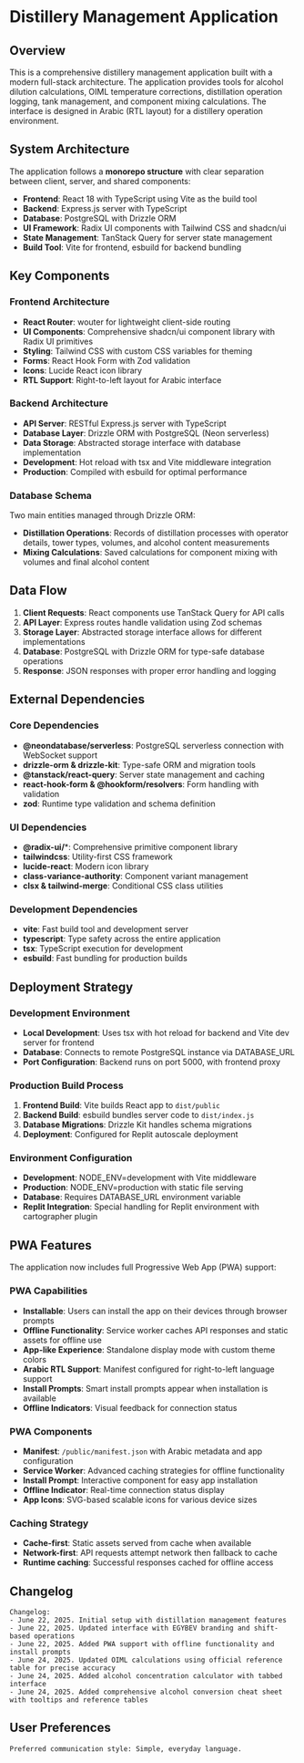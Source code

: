 # Distillery Management Application

## Overview

This is a comprehensive distillery management application built with a modern full-stack architecture. The application provides tools for alcohol dilution calculations, OIML temperature corrections, distillation operation logging, tank management, and component mixing calculations. The interface is designed in Arabic (RTL layout) for a distillery operation environment.

## System Architecture

The application follows a **monorepo structure** with clear separation between client, server, and shared components:

- **Frontend**: React 18 with TypeScript using Vite as the build tool
- **Backend**: Express.js server with TypeScript
- **Database**: PostgreSQL with Drizzle ORM
- **UI Framework**: Radix UI components with Tailwind CSS and shadcn/ui
- **State Management**: TanStack Query for server state management
- **Build Tool**: Vite for frontend, esbuild for backend bundling

## Key Components

### Frontend Architecture
- **React Router**: wouter for lightweight client-side routing
- **UI Components**: Comprehensive shadcn/ui component library with Radix UI primitives
- **Styling**: Tailwind CSS with custom CSS variables for theming
- **Forms**: React Hook Form with Zod validation
- **Icons**: Lucide React icon library
- **RTL Support**: Right-to-left layout for Arabic interface

### Backend Architecture
- **API Server**: RESTful Express.js server with TypeScript
- **Database Layer**: Drizzle ORM with PostgreSQL (Neon serverless)
- **Data Storage**: Abstracted storage interface with database implementation
- **Development**: Hot reload with tsx and Vite middleware integration
- **Production**: Compiled with esbuild for optimal performance

### Database Schema
Two main entities managed through Drizzle ORM:
- **Distillation Operations**: Records of distillation processes with operator details, tower types, volumes, and alcohol content measurements
- **Mixing Calculations**: Saved calculations for component mixing with volumes and final alcohol content

## Data Flow

1. **Client Requests**: React components use TanStack Query for API calls
2. **API Layer**: Express routes handle validation using Zod schemas
3. **Storage Layer**: Abstracted storage interface allows for different implementations
4. **Database**: PostgreSQL with Drizzle ORM for type-safe database operations
5. **Response**: JSON responses with proper error handling and logging

## External Dependencies

### Core Dependencies
- **@neondatabase/serverless**: PostgreSQL serverless connection with WebSocket support
- **drizzle-orm & drizzle-kit**: Type-safe ORM and migration tools
- **@tanstack/react-query**: Server state management and caching
- **react-hook-form & @hookform/resolvers**: Form handling with validation
- **zod**: Runtime type validation and schema definition

### UI Dependencies
- **@radix-ui/***: Comprehensive primitive component library
- **tailwindcss**: Utility-first CSS framework
- **lucide-react**: Modern icon library
- **class-variance-authority**: Component variant management
- **clsx & tailwind-merge**: Conditional CSS class utilities

### Development Dependencies
- **vite**: Fast build tool and development server
- **typescript**: Type safety across the entire application
- **tsx**: TypeScript execution for development
- **esbuild**: Fast bundling for production builds

## Deployment Strategy

### Development Environment
- **Local Development**: Uses tsx with hot reload for backend and Vite dev server for frontend
- **Database**: Connects to remote PostgreSQL instance via DATABASE_URL
- **Port Configuration**: Backend runs on port 5000, with frontend proxy

### Production Build Process
1. **Frontend Build**: Vite builds React app to `dist/public`
2. **Backend Build**: esbuild bundles server code to `dist/index.js`
3. **Database Migrations**: Drizzle Kit handles schema migrations
4. **Deployment**: Configured for Replit autoscale deployment

### Environment Configuration
- **Development**: NODE_ENV=development with Vite middleware
- **Production**: NODE_ENV=production with static file serving
- **Database**: Requires DATABASE_URL environment variable
- **Replit Integration**: Special handling for Replit environment with cartographer plugin

## PWA Features

The application now includes full Progressive Web App (PWA) support:

### PWA Capabilities
- **Installable**: Users can install the app on their devices through browser prompts
- **Offline Functionality**: Service worker caches API responses and static assets for offline use
- **App-like Experience**: Standalone display mode with custom theme colors
- **Arabic RTL Support**: Manifest configured for right-to-left language support
- **Install Prompts**: Smart install prompts appear when installation is available
- **Offline Indicators**: Visual feedback for connection status

### PWA Components
- **Manifest**: `/public/manifest.json` with Arabic metadata and app configuration
- **Service Worker**: Advanced caching strategies for offline functionality
- **Install Prompt**: Interactive component for easy app installation
- **Offline Indicator**: Real-time connection status display
- **App Icons**: SVG-based scalable icons for various device sizes

### Caching Strategy
- **Cache-first**: Static assets served from cache when available
- **Network-first**: API requests attempt network then fallback to cache
- **Runtime caching**: Successful responses cached for offline access

## Changelog

```
Changelog:
- June 22, 2025. Initial setup with distillation management features
- June 22, 2025. Updated interface with EGYBEV branding and shift-based operations
- June 22, 2025. Added PWA support with offline functionality and install prompts
- June 24, 2025. Updated OIML calculations using official reference table for precise accuracy
- June 24, 2025. Added alcohol concentration calculator with tabbed interface
- June 24, 2025. Added comprehensive alcohol conversion cheat sheet with tooltips and reference tables
```

## User Preferences

```
Preferred communication style: Simple, everyday language.
```
